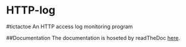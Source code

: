 # HTTP-log
#tictactoe
An HTTP access log monitoring program

##Documentation
The documentation is hoseted by readTheDoc [here](http://http-log.rtfd.org/).

